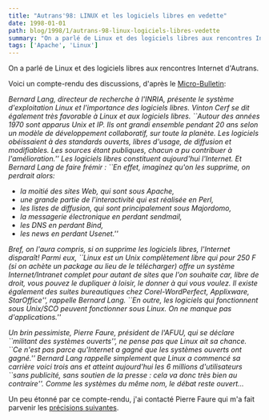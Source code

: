 ```yaml
---
title: "Autrans'98: LINUX et les logiciels libres en vedette"
date: 1998-01-01
path: blog/1998/1/autrans-98-linux-logiciels-libres-vedette
summary: "On a parlé de Linux et des logiciels libres aux rencontres Internet d'Autrans."
tags: ['Apache', 'Linux']
---
```


<P>
On a parlé de Linux et des logiciels libres aux rencontres Internet d'Autrans.
</P>
<P>
Voici un compte-rendu des discussions, d'après le
<A HREF="http://www.lmb.cnrs.fr/Webdo.html">Micro-Bulletin</A>:
</P>

<CITE>
<P>
Bernard Lang, directeur de recherche à l'INRIA, présente le système
d'exploitation Linux et l'importance des logiciels libres. Vinton Cerf se
dit également très favorable à Linux et aux logiciels libres.
``Autour des années 1970 sont apparus Unix et IP. Ils ont grandi ensemble
pendant 20 ans selon un modèle de développement collaboratif, sur toute la
planète. Les logiciels obéissaient  à des standards ouverts, libres
d'usage, de diffusion et modifiables. Les sources étant publiques, chacun a
pu contribuer à l'amélioration.''
Les logiciels libres constituent aujourd'hui l'Internet. Et Bernard Lang de
faire frémir : ``En effet, imaginez qu'on les supprime, on perdrait alors:
<UL>

<LI>la moitié des sites Web, qui sont sous Apache,

<LI>une grande partie de l'interactivité qui est réalisée en Perl,

<LI>les listes de diffusion, qui sont principalement sous Majordomo,

<LI>la messagerie électronique en perdant sendmail,

<LI>les DNS en perdant Bind,

<LI>les news en perdant Usenet.''

</UL>

</P>
<P>
Bref, on l'aura compris, si on supprime les logiciels libres, l'Internet
disparaît!
Parmi eux, ``Linux est un Unix complètement libre qui pour 250 F (si on
achète un package au lieu de le télécharger) offre un système
Internet/Intranet complet pour autant de sites que l'on souhaite car, libre
de droit, vous pouvez le dupliquer à loisir, le donner à qui vous voulez.
Il existe également des suites bureautiques chez Corel-WordPerfect,
Applixware, StarOffice'', rappelle Bernard Lang. ``En outre, les logiciels
qui fonctionnent sous Unix/SCO peuvent fonctionner sous Linux. On ne manque
pas d'applications.''
</P>

<P>
Un brin pessimiste, Pierre Faure, président de l'AFUU, qui se déclare
``militant des systèmes ouverts'', ne pense pas que Linux ait sa chance.
``Ce n'est pas parce qu'Internet a gagné que les systèmes ouverts ont gagné.''
Bernard Lang rappelle simplement que Linux a commencé sa carrière voici
trois ans et atteint aujourd'hui les 6 millions d'utilisateurs ``sans
publicité, sans soutien de la presse : cela va donc très bien au contraire''.
Comme les systèmes du même nom, le débat reste ouvert...
</P>

</CITE>
<P>
Un peu étonné par ce compte-rendu, j'ai contacté Pierre Faure qui m'a
fait parvenir les <A HREF="../articles/9800/faure.html">précisions suivantes</A>.
</P>


